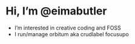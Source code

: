 # Hi, I’m @eimabutler
- I’m interested in creative coding and FOSS
- I run/manage orbitum aka crudlabel focusupo

<!---
eimabutler/eimabutler is a ✨ special ✨ repository because its `README.md` (this file) appears on your GitHub profile.
You can click the Preview link to take a look at your changes.
--->
